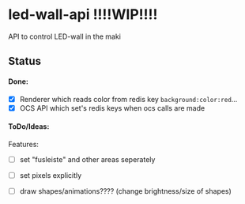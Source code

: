 # led-wall-api !!!!WIP!!!!
API to control LED-wall in the maki


## Status

#### Done:

- [x] Renderer which reads color from redis key `background:color:red`...
- [x] OCS API which set's redis keys when ocs calls are made

#### ToDo/Ideas:

Features:
- [ ] set "fusleiste" and other areas seperately
- [ ] set pixels explicitly
- [ ] draw shapes/animations???? (change brightness/size of shapes)


